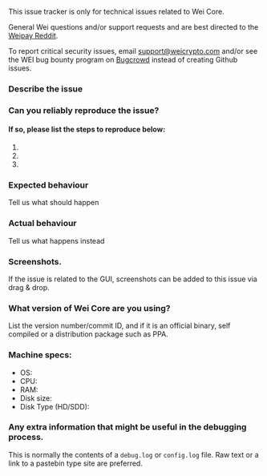 <!--- Remove sections that do not apply -->

This issue tracker is only for technical issues related to Wei Core.

General Wei questions and/or support requests and are best directed to the [Weipay Reddit](https://www.reddit.com/r/weicrypto/).

To report critical security issues, email support@weicrypto.com and/or see the WEI bug bounty program on [Bugcrowd](https://bugcrowd.com/weidigitalcash) instead of creating Github issues.

### Describe the issue

### Can you reliably reproduce the issue?
#### If so, please list the steps to reproduce below:
1.
2.
3.

### Expected behaviour
Tell us what should happen

### Actual behaviour
Tell us what happens instead

### Screenshots.
If the issue is related to the GUI, screenshots can be added to this issue via drag & drop.

### What version of Wei Core are you using?
List the version number/commit ID, and if it is an official binary, self compiled or a distribution package such as PPA.

### Machine specs:
- OS:
- CPU:
- RAM:
- Disk size:
- Disk Type (HD/SDD):

### Any extra information that might be useful in the debugging process.
This is normally the contents of a `debug.log` or `config.log` file. Raw text or a link to a pastebin type site are preferred.
